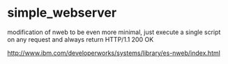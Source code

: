 # simple_webserver
modification of nweb to be even more minimal, just execute a single script on any request and always return HTTP/1.1 200 OK

http://www.ibm.com/developerworks/systems/library/es-nweb/index.html
